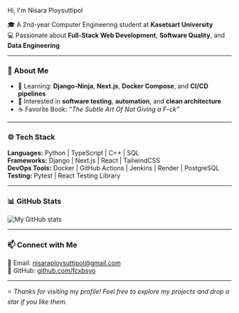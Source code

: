 Hi, I'm Nisara Ploysuttipol

🎓 A 2nd-year Computer Engineering student at **Kasetsart University**  
💻 Passionate about **Full-Stack Web Development**, **Software Quality**, and **Data Engineering** 

---

### 🧠 About Me
- 🌱 Learning: **Django-Ninja**, **Next.js**, **Docker Compose**, and **CI/CD pipelines**
- 🧩 Interested in **software testing**, **automation**, and **clean architecture**
- ☕ Favorite Book: *“The Subtle Art Of Not Giving a F-ck”*

---

### ⚙️ Tech Stack
**Languages:** Python | TypeScript | C++ | SQL  
**Frameworks:** Django | Next.js | React | TailwindCSS  
**DevOps Tools:** Docker | GitHub Actions | Jenkins | Render | PostgreSQL  
**Testing:** Pytest | React Testing Library  

---

### 📊 GitHub Stats
![My GitHub stats](https://github-readme-stats.vercel.app/api?username=fcxbsyo&show_icons=true&theme=default)

---

### 📫 Connect with Me
📧 Email: nisaraploysuttipol@gmail.com  
🐙 GitHub: [github.com/fcxbsyo](https://github.com/fcxbsyo)

---

⭐️ *Thanks for visiting my profile! Feel free to explore my projects and drop a star if you like them.*
